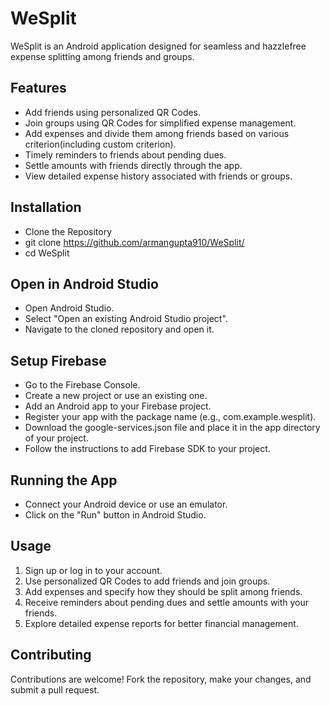 # WeSplit

WeSplit is an Android application designed for seamless and hazzlefree expense splitting among friends and groups.

## Features

- Add friends using personalized QR Codes.
- Join groups using QR Codes for simplified expense management.
- Add expenses and divide them among friends based on various criterion(including custom criterion).
- Timely reminders to friends about pending dues.
- Settle amounts with friends directly through the app.
- View detailed expense history associated with friends or groups.

## Installation
- Clone the Repository
- git clone https://github.com/armangupta910/WeSplit/
- cd WeSplit
## Open in Android Studio
- Open Android Studio.
- Select "Open an existing Android Studio project".
- Navigate to the cloned repository and open it.
## Setup Firebase
- Go to the Firebase Console.
- Create a new project or use an existing one.
- Add an Android app to your Firebase project.
- Register your app with the package name (e.g., com.example.wesplit).
- Download the google-services.json file and place it in the app directory of your project.
- Follow the instructions to add Firebase SDK to your project.
  
## Running the App
- Connect your Android device or use an emulator.
- Click on the "Run" button in Android Studio.

## Usage

1. Sign up or log in to your account.
2. Use personalized QR Codes to add friends and join groups.
3. Add expenses and specify how they should be split among friends.
4. Receive reminders about pending dues and settle amounts with your friends.
5. Explore detailed expense reports for better financial management.

## Contributing

Contributions are welcome! Fork the repository, make your changes, and submit a pull request.
